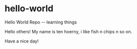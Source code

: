 # hello-world
Hello World Repo -- learning things

Hello others!
My name is ten hoerny, i like fish n chips n so on.

Have a nice day!
